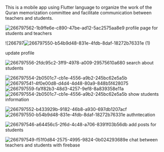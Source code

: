 This is a mobile app using Flutter language to organize the work of the Quran memorization committee and facilitate communication between teachers and students.

![266797562-1b9ffe6e-c890-47be-ad12-5ac2575aa8e9](https://github.com/yacoob-assi/Quran-mobile-app/assets/78143481/4ff27fec-2301-4b4c-aca4-0fb5ecdcc312)
profile page for students and teachers





![266797![266797550-b54b9d48-831e-4fdb-8daf-18272b76331e (1)](https://github.com/yacoob-assi/Quran-mobile-app/assets/78143481/318efb78-fbfc-48de-84d8-934bb616dc71)

update profile 






![266797556-2fdc95c2-3ff9-4978-a009-29575610a680](https://github.com/yacoob-assi/Quran-mobile-app/assets/78143481/b391a0e0-9c0d-4119-8157-2f044b56ced3)
search about students






![266797554-2b0501c7-cb1e-4556-a9b2-245bc62e5a5b](https://github.com/yacoob-assi/Quran-mobile-app/assets/78143481/929dd7ce-fabd-4395-95f3-3ae8631183bd)
![266797541-4f0e00d8-d4d4-4d48-80a9-848b5f428075](https://github.com/yacoob-assi/Quran-mobile-app/assets/78143481/a8376ea9-12c6-4b26-9f5f-f83a933102cd)
![266797559-fa1f82b3-48d3-4257-9ef8-8a839358e11a](https://github.com/yacoob-assi/Quran-mobile-app/assets/78143481/9b058c23-f3bd-4f49-8c4a-0823a9a7029b)
![266797554-2b0501c7-cb1e-4556-a9b2-245bc62e5a5b](https://github.com/yacoob-assi/Quran-mobile-app/assets/78143481/ce524a73-57f6-4205-88cc-06a8cda48152)
show students information






![266797552-b433929b-9182-46b8-a930-697db1207acf](https://github.com/yacoob-assi/Quran-mobile-app/assets/78143481/d1032fda-15d1-4694-b7af-8e34d629e767)
![266797550-b54b9d48-831e-4fdb-8daf-18272b76331e](https://github.com/yacoob-assi/Quran-mobile-app/assets/78143481/3d82ea12-4f6c-440d-99ab-b3f33d957df9)
authntecation





![266797546-a64456c5-2f6d-4c48-a706-8391f03b56db](https://github.com/yacoob-assi/Quran-mobile-app/assets/78143481/c789a6b5-87db-42ee-9032-8d96f95ac280)
add posts for students





![266797549-f51f0d84-2575-4995-9824-0b024293689e](https://github.com/yacoob-assi/Quran-mobile-app/assets/78143481/07344b8f-b510-4b78-a58c-3471f0f737ee)
chat between teachers and students with firebase
